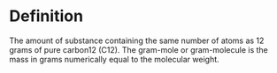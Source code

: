 # Definition

The amount of substance containing the same number of atoms as 12 grams
of pure carbon12 (C12). The gram-mole or gram-molecule is the mass in
grams numerically equal to the molecular weight.
